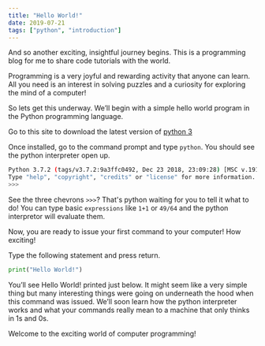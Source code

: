 ```yaml
---
title: "Hello World!"
date: 2019-07-21
tags: ["python", "introduction"]
---
```


And so another exciting, insightful journey begins. This is a programming blog for me to share code tutorials with the world.

Programming is a very joyful and rewarding activity that anyone can learn. All you need is an interest in solving puzzles and a curiosity for exploring the mind of a computer!

So lets get this underway. We’ll begin with a simple hello world program in the Python programming language.

Go to this site to download the latest version of [python 3](https://www.python.org/)

Once installed, go to the command prompt and type ```python```. You should see the python interpreter open up.

```bash
Python 3.7.2 (tags/v3.7.2:9a3ffc0492, Dec 23 2018, 23:09:28) [MSC v.1916 64 bit (AMD64)] on win32
Type "help", "copyright", "credits" or "license" for more information.
>>>
```

See the three chevrons `>>>`? That's python waiting for you to tell it what to do! You can type basic `expressions` like `1+1` or `49/64` and the python interpretor will evaluate them. 

Now, you are ready to issue your first command to your computer! How exciting!

Type the following statement and press return.

```python
print("Hello World!")
```

You’ll see Hello World! printed just below. It might seem like a very simple thing but many interesting things were going on underneath the hood when this command was issued. We’ll soon learn how the python interpreter works and what your commands really mean to a machine that only thinks in 1s and 0s.

Welcome to the exciting world of computer programming!